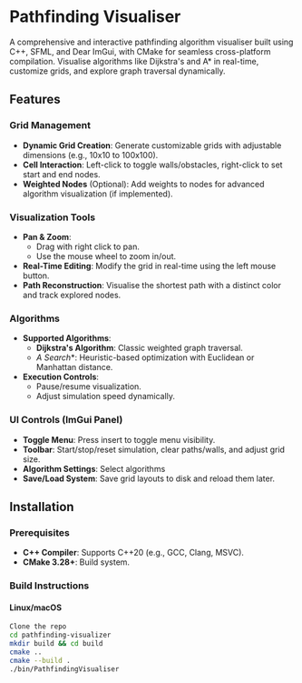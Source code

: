# Pathfinding Visualiser

A comprehensive and interactive pathfinding algorithm visualiser built using C++, SFML, and Dear ImGui, with CMake for seamless cross-platform compilation. Visualise algorithms like Dijkstra's and A* in real-time, customize grids, and explore graph traversal dynamically.

## Features

### Grid Management
- **Dynamic Grid Creation**: Generate customizable grids with adjustable dimensions (e.g., 10x10 to 100x100).
- **Cell Interaction**: Left-click to toggle walls/obstacles, right-click to set start and end nodes.
- **Weighted Nodes** (Optional): Add weights to nodes for advanced algorithm visualization (if implemented).

### Visualization Tools
- **Pan & Zoom**: 
  - Drag with right click to pan.
  - Use the mouse wheel to zoom in/out.
- **Real-Time Editing**: Modify the grid in real-time using the left mouse button.
- **Path Reconstruction**: Visualise the shortest path with a distinct color and track explored nodes.

### Algorithms
- **Supported Algorithms**:
  - **Dijkstra's Algorithm**: Classic weighted graph traversal.
  - **A* Search**: Heuristic-based optimization with Euclidean or Manhattan distance.
- **Execution Controls**: 
  - Pause/resume visualization.
  - Adjust simulation speed dynamically.

### UI Controls (ImGui Panel)
- **Toggle Menu**: Press insert to toggle menu visibility.
- **Toolbar**: Start/stop/reset simulation, clear paths/walls, and adjust grid size.
- **Algorithm Settings**: Select algorithms
- **Save/Load System**: Save grid layouts to disk and reload them later.

## Installation

### Prerequisites
- **C++ Compiler**: Supports C++20 (e.g., GCC, Clang, MSVC).
- **CMake 3.28+**: Build system.

### Build Instructions

#### Linux/macOS
```bash
Clone the repo
cd pathfinding-visualizer
mkdir build && cd build
cmake ..
cmake --build .
./bin/PathfindingVisualiser
```
